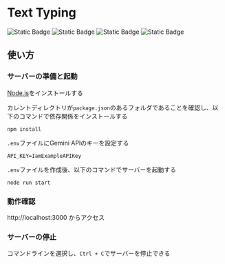 # Text Typing

![Static Badge](https://img.shields.io/badge/-Node.js-gray?style=for-the-badge&logo=node.js)
![Static Badge](https://img.shields.io/badge/-HTML5-gray?style=for-the-badge&logo=html5)
![Static Badge](https://img.shields.io/badge/-CSS-gray?style=for-the-badge&logo=css&logoColor=blue)
![Static Badge](https://img.shields.io/badge/-JavaScript-gray?style=for-the-badge&logo=JavaScript)

## 使い方

### サーバーの準備と起動

[Node.js](https://nodejs.org/en/)をインストールする

カレントディレクトリが`package.json`のあるフォルダであることを確認し、以下のコマンドで依存関係をインストールする

`npm install`

`.env`ファイルにGemini APIのキーを設定する

`API_KEY=IamExampleAPIKey`

`.env`ファイルを作成後、以下のコマンドでサーバーを起動する

`node run start`

### 動作確認

http://localhost:3000 からアクセス

### サーバーの停止

コマンドラインを選択し、`Ctrl + C`でサーバーを停止できる
